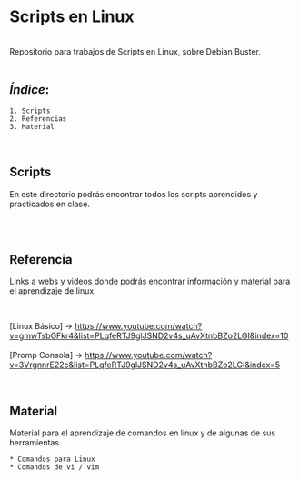 # Scripts en Linux

<br>
Repositorio para trabajos de Scripts en Linux, sobre Debian Buster.
<br>
<br>

## *Índice*:

    1. Scripts
    2. Referencias
    3. Material 
<br>

## Scripts

En este directorio podrás encontrar todos los scripts aprendidos y practicados en clase.

<br>
<br>

## Referencia

Links a webs y videos donde podrás encontrar información y material para el aprendizaje de linux.

<br>

[Linux Básico] -> https://www.youtube.com/watch?v=gmwTsbGFkr4&list=PLqfeRTJ9glJSND2v4s_uAvXtnbBZo2LGI&index=10
<br>
<br>
[Promp Consola] -> https://www.youtube.com/watch?v=3VrgnnrE22c&list=PLqfeRTJ9glJSND2v4s_uAvXtnbBZo2LGI&index=5

<br>

## Material

Material para el aprendizaje de comandos en linux y de algunas de sus herramientas.

    * Comandos para Linux 
    * Comandos de vi / vim